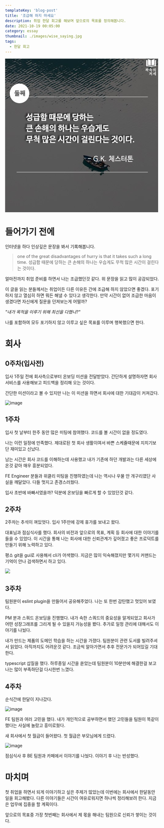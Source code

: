 ```yaml
---
templateKey: 'blog-post'
title: '조급해 하지 마세요'
description: 취업 한달 회고를 해보며 앞으로의 목표를 정의해봅니다.
date: 2021-10-19 00:05:00
category: essay
thumbnail: ./images/wise_saying.jpg
tags:
  - 한달 회고
---
```


![wise_saying](./images/wise_saying.jpg)


# 들어가기 전에

인터넷을 하다 인상깊은 문장을 봐서 기록해봅니다.

> one of the great disadvantages of hurry is that it takes such a long time.
성급함 때문에 당하는 큰 손해의 하나는 우습게도 무척 많은 시간이 걸린다는 것이다.

얼마전까지 취업 준비를 하면서 나는 조급했던것 같다. 위 문장을 읽고 많이 공감되었다.

이 글을 읽는 분들께서는 취업이든 다른 이유든 간에 조급해 하지 않았으면 좋겠다. 포기하지 않고 열심히 하면 뭐든 해낼 수 있다고 생각한다. 만약 시간이 없어 조급한 마음이 생겼다면 자신에게 질문을 던져보는게 어떨까?

_"내가 목적을 이루기 위해 최선을 다했나?"_

나를 포함하여 모두 포기하지 않고 이루고 싶은 목표를 이루며 행복했으면 한다.

# 회사

## 0주차(입사전)

입사 1주일 전에 회사측으로부터 온보딩 미션을 전달받았다. 간단하게 설명하자면 회사 서비스를 사용해보고 피드백을 정리해 오는 것이다.

간단한 미션이라고 볼 수 있지만 나는 이 미션을 하면서 회사에 대한 기대감이 커져갔다.

![image](https://user-images.githubusercontent.com/48552260/137756456-e7ab67d5-6c48-4a04-803d-43aa8d7a6880.png)


## 1주차

입사 첫 날부터 한주 동안 많은 미팅에 참여했다. 코드를 볼 시간이 없을 정도였다.

나는 이런 일정에 만족했다. 제대로된 첫 회사 생활이여서 바쁜 스케쥴때문에 지치기보단 재미있고 신났다.

남는 시간은 회사 코드를 이해하는데 사용했고 내가 기존에 하던 개발과는 다른 세상에 온것 같아 매우 흥분되었다.

FE Engineer 분들과 위클리 미팅을 진행하였는데 나는 역시나 우물 안 개구리였단 사실을 깨달았다. 다들 멋지고 존경스러웠다.

입사 초반에 바빠서였을까? 덕분에 온보딩을 빠르게 할 수 있었던것 같다.

## 2주차

2주차는 추석이 껴있엇다. 입사 1주만에 강제 휴가를 보내고 왔다.

대표님과 점심식사를 했다. 회사의 비전과 앞으로의 목표, 계획 등 회사에 대한 이야기를 들을 수 있었다. 이 시간을 통해 나는 회사에 대한 신뢰관계가 깊어졌고 좋은 프로덕트를 만들기 위해 노력하고 있다.

평소 git을 gui로 사용해서 cli가 어색했다. 지금은 많이 익숙해졌지만 몇가지 커맨드는 기억이 안나 검색하면서 하고 있다.

<img src="https://blog.kakaocdn.net/dn/KNTPw/btqAWxBOEDW/usVRZRqODsE0eiy3ihCr80/img.png" width="300" />

## 3주차

팀원분이 eslint plugin을 만들어서 공유해주었다. 나는 또 한번 감탄했고 멋있어 보였다.

PM 분과 스쿼드 온보딩을 진행했다. 내가 속한 스쿼드의 중요성을 알게되었고 회사가 어떤 성장그래프를 그리게 될 수 있을지 가능성을 봤다. 추가로 일정 관리에 대해서도 이야기를 나눴다.

내가 만드는 제품의 도메인 학습을 하는 시간을 가졌다. 팀원분이 관련 도서를 빌려주셔서 읽었다. 아직까지도 어려운것 같다. 조금씩 알아가면서 추후 전문가가 되어있길 기대한다.

typescript 삽질을 했다. 하루종일 시간을 쏟았는데 팀원분이 10분만에 해결한걸 보고 나는 많이 부족하단걸 다시한번 느꼈다.

## 4주차

순식간에 한달이 지나갔다.

![image](https://user-images.githubusercontent.com/48552260/137756633-c6fbdd26-5d21-481c-98cd-ba1d75a362dd.png)

FE 팀원과 여러 고민을 했다. 내가 개인적으로 공부하면서 했던 고민들을 팀원이 똑같이 했다는 사실에 놀랐고 흥미로웠다.

새 회사에서 첫 월급이 들어왔다. 첫 월급은 부모님에게 드렸다.

![image](https://user-images.githubusercontent.com/48552260/137756602-f83c09f0-555e-46cc-a5dd-b1294c750076.png)

점심식사 후 BE 팀원과 카페에서 이야기를 나눴다. 이야기 후 나는 반성했다.

# 마치며

첫 취업을 하면서 되게 이야기하고 싶은 주제가 많았는데 이번에는 회사에서 한달동안 일을 회고해봤다. 다른 이야기들은 시간이 여유로워지면 하나씩 정리해보려 한다. 지금은 업무에 집중을 할 계획이다.

앞으로의 목표중 가장 첫번째는 회사에서 제 몫을 해내는 팀원으로 신뢰가 쌓이는 것이다.





